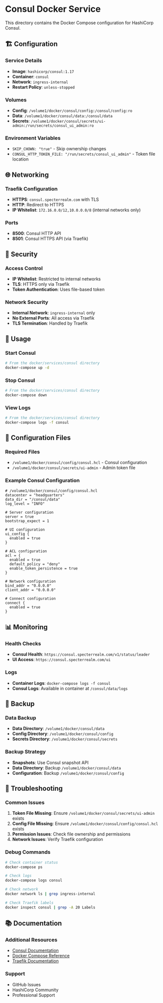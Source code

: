 # Consul Docker Service

This directory contains the Docker Compose configuration for HashiCorp Consul.

## 🏗️ Configuration

### Service Details
- **Image**: `hashicorp/consul:1.17`
- **Container**: `consul`
- **Network**: `ingress-internal`
- **Restart Policy**: `unless-stopped`

### Volumes
- **Config**: `/volume1/docker/consul/config:/consul/config:ro`
- **Data**: `/volume1/docker/consul/data:/consul/data`
- **Secrets**: `/volume1/docker/consul/secrets/ui-admin:/run/secrets/consul_ui_admin:ro`

### Environment Variables
- `SKIP_CHOWN: "true"` - Skip ownership changes
- `CONSUL_HTTP_TOKEN_FILE: "/run/secrets/consul_ui_admin"` - Token file location

## 🌐 Networking

### Traefik Configuration
- **HTTPS**: `consul.specterrealm.com` with TLS
- **HTTP**: Redirect to HTTPS
- **IP Whitelist**: `172.16.0.0/12,10.0.0.0/8` (internal networks only)

### Ports
- **8500**: Consul HTTP API
- **8501**: Consul HTTPS API (via Traefik)

## 🔐 Security

### Access Control
- **IP Whitelist**: Restricted to internal networks
- **TLS**: HTTPS only via Traefik
- **Token Authentication**: Uses file-based token

### Network Security
- **Internal Network**: `ingress-internal` only
- **No External Ports**: All access via Traefik
- **TLS Termination**: Handled by Traefik

## 🚀 Usage

### Start Consul
```bash
# From the docker/services/consul directory
docker-compose up -d
```

### Stop Consul
```bash
# From the docker/services/consul directory
docker-compose down
```

### View Logs
```bash
# From the docker/services/consul directory
docker-compose logs -f consul
```

## 🔧 Configuration Files

### Required Files
- `/volume1/docker/consul/config/consul.hcl` - Consul configuration
- `/volume1/docker/consul/secrets/ui-admin` - Admin token file

### Example Consul Configuration
```hcl
# /volume1/docker/consul/config/consul.hcl
datacenter = "headquarters"
data_dir = "/consul/data"
log_level = "INFO"

# Server configuration
server = true
bootstrap_expect = 1

# UI configuration
ui_config {
  enabled = true
}

# ACL configuration
acl = {
  enabled = true
  default_policy = "deny"
  enable_token_persistence = true
}

# Network configuration
bind_addr = "0.0.0.0"
client_addr = "0.0.0.0"

# Connect configuration
connect {
  enabled = true
}
```

## 📊 Monitoring

### Health Checks
- **Consul Health**: `https://consul.specterrealm.com/v1/status/leader`
- **UI Access**: `https://consul.specterrealm.com/ui`

### Logs
- **Container Logs**: `docker-compose logs -f consul`
- **Consul Logs**: Available in container at `/consul/data/logs`

## 🔄 Backup

### Data Backup
- **Data Directory**: `/volume1/docker/consul/data`
- **Config Directory**: `/volume1/docker/consul/config`
- **Secrets Directory**: `/volume1/docker/consul/secrets`

### Backup Strategy
- **Snapshots**: Use Consul snapshot API
- **Data Directory**: Backup `/volume1/docker/consul/data`
- **Configuration**: Backup `/volume1/docker/consul/config`

## 🚨 Troubleshooting

### Common Issues
1. **Token File Missing**: Ensure `/volume1/docker/consul/secrets/ui-admin` exists
2. **Config File Missing**: Ensure `/volume1/docker/consul/config/consul.hcl` exists
3. **Permission Issues**: Check file ownership and permissions
4. **Network Issues**: Verify Traefik configuration

### Debug Commands
```bash
# Check container status
docker-compose ps

# Check logs
docker-compose logs consul

# Check network
docker network ls | grep ingress-internal

# Check Traefik labels
docker inspect consul | grep -A 20 Labels
```

## 📚 Documentation

### Additional Resources
- [Consul Documentation](https://www.consul.io/docs)
- [Docker Compose Reference](https://docs.docker.com/compose/)
- [Traefik Documentation](https://doc.traefik.io/traefik/)

### Support
- GitHub Issues
- HashiCorp Community
- Professional Support
